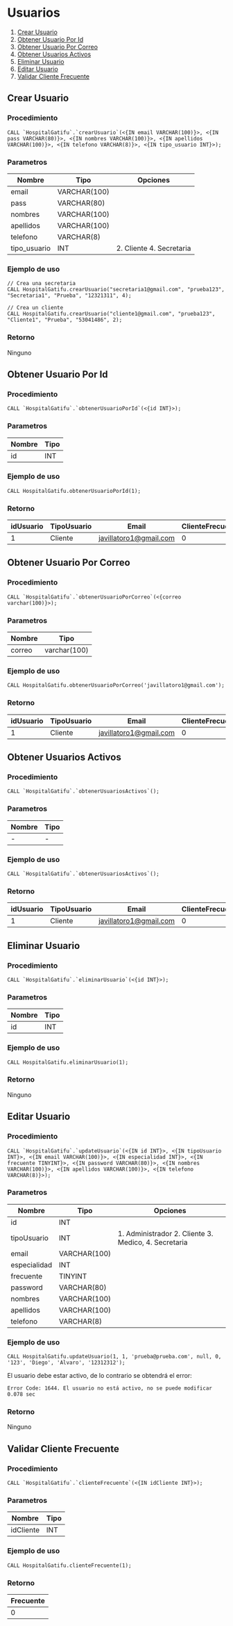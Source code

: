 # Usuarios

1.  [Crear Usuario](#Crear_Usuario)
2.  [Obtener Usuario Por Id](#Obtener_Usuario_Por_Id)
3.  [Obtener Usuario Por Correo](#Usuario_correo)
4.  [Obtener Usuarios Activos](#Obtener_Usuarios)
5.  [Eliminar Usuario](#Eliminar_Usuario)
6.  [Editar Usuario](#editar_usuario)
7.  [Validar Cliente Frecuente](#cliente_frecuente)

## Crear Usuario <div id="Crear_Usuario"></div>
### Procedimiento

```
CALL `HospitalGatifu`.`crearUsuario`(<{IN email VARCHAR(100)}>, <{IN pass VARCHAR(80)}>, <{IN nombres VARCHAR(100)}>, <{IN apellidos VARCHAR(100)}>, <{IN telefono VARCHAR(8)}>, <{IN tipo_usuario INT}>);
```

### Parametros 
| Nombre | Tipo | Opciones |
|--------|------|----------|
| email | VARCHAR(100) | 
| pass | VARCHAR(80) | 
| nombres | VARCHAR(100) | 
| apellidos | VARCHAR(100) | 
| telefono | VARCHAR(8) | 
| tipo_usuario | INT | 2. Cliente 4. Secretaria |


### Ejemplo de uso
```
// Crea una secretaria
CALL HospitalGatifu.crearUsuario("secretaria1@gmail.com", "prueba123", "Secretaria1", "Prueba", "12321311", 4);

// Crea un cliente
CALL HospitalGatifu.crearUsuario("cliente1@gmail.com", "prueba123", "Cliente1", "Prueba", "53041486", 2);
```

### Retorno 
Ninguno

## Obtener Usuario Por Id <div id="Obtener_Usuario_Por_Id"></div>
### Procedimiento
```
CALL `HospitalGatifu`.`obtenerUsuarioPorId`(<{id INT}>);
```

### Parametros 
| Nombre | Tipo |
|--------|------|
| id | INT | 

### Ejemplo de uso
```
CALL HospitalGatifu.obtenerUsuarioPorId(1);
```

### Retorno
| idUsuario | TipoUsuario | Email | ClienteFrecuente | password | nombres | apellidos | telefono | Especialidad | 
|-----------|-------------|-------|------------------|----------|---------|----------|----------|--------------|
|1|	Cliente|	javillatoro1@gmail.com|	0|	prueba123|	Erick|	Villatoro|	53041486|	

## Obtener Usuario Por Correo <div id="Usuario_correo"></div>
### Procedimiento
```
CALL `HospitalGatifu`.`obtenerUsuarioPorCorreo`(<{correo varchar(100)}>);
```

### Parametros 
| Nombre | Tipo |
|--------|------|
| correo | varchar(100) | 

### Ejemplo de uso
```
CALL HospitalGatifu.obtenerUsuarioPorCorreo('javillatoro1@gmail.com');
```

### Retorno
| idUsuario | TipoUsuario | Email | ClienteFrecuente | password | nombres | apellidos | telefono | Especialidad | 
|-----------|-------------|-------|------------------|----------|---------|----------|----------|--------------|
|1|	Cliente|	javillatoro1@gmail.com|	0|	prueba123|	Erick|	Villatoro|	53041486|	

## Obtener Usuarios Activos <div id="Obtener_Usuarios"></div>
### Procedimiento
```
CALL `HospitalGatifu`.`obtenerUsuariosActivos`();
```

### Parametros 
| Nombre | Tipo |
|--------|------|
| - | - | 

### Ejemplo de uso
```
CALL `HospitalGatifu`.`obtenerUsuariosActivos`();
```

### Retorno
| idUsuario | TipoUsuario | Email | ClienteFrecuente | password | nombres | apellidos | telefono | Especialidad | 
|-----------|-------------|-------|------------------|----------|---------|----------|----------|--------------|
|1|	Cliente|	javillatoro1@gmail.com|	0|	prueba123|	Erick|	Villatoro|	53041486|	

## Eliminar Usuario <div id="Eliminar_Usuario"></div>
### Procedimiento
```
CALL `HospitalGatifu`.`eliminarUsuario`(<{id INT}>);
```

### Parametros 
| Nombre | Tipo |
|--------|------|
| id | INT | 

### Ejemplo de uso
```
CALL HospitalGatifu.eliminarUsuario(1);
```

### Retorno
Ninguno

## Editar Usuario <div id="editar_usuario"></div>
### Procedimiento
```
CALL `HospitalGatifu`.`updateUsuario`(<{IN id INT}>, <{IN tipoUsuario INT}>, <{IN email VARCHAR(100)}>, <{IN especialidad INT}>, <{IN frecuente TINYINT}>, <{IN password VARCHAR(80)}>, <{IN nombres VARCHAR(100)}>, <{IN apellidos VARCHAR(100)}>, <{IN telefono VARCHAR(8)}>);
```

### Parametros 
| Nombre | Tipo | Opciones |
|--------|------|----------|
| id | INT | 
| tipoUsuario | INT | 1. Administrador 2. Cliente 3. Medico, 4. Secretaria |
| email | VARCHAR(100) | 
| especialidad | INT | 
| frecuente | TINYINT|
| password | VARCHAR(80) | 
| nombres | VARCHAR(100) | 
| apellidos | VARCHAR(100) | 
| telefono | VARCHAR(8) | 

### Ejemplo de uso
```
CALL HospitalGatifu.updateUsuario(1, 1, 'prueba@prueba.com', null, 0, '123', 'Diego', 'Alvaro', '12312312');
```
El usuario debe estar activo, de lo contrario se obtendrá el error: 
```
Error Code: 1644. El usuario no está activo, no se puede modificar	0.078 sec
```

### Retorno
Ninguno

## Validar Cliente Frecuente <div id="cliente_frecuente"></div>
### Procedimiento
```
CALL `HospitalGatifu`.`clienteFrecuente`(<{IN idCliente INT}>);
```

### Parametros 
| Nombre | Tipo |
|--------|------|
| idCliente | INT | 

### Ejemplo de uso
```
CALL HospitalGatifu.clienteFrecuente(1);
```
### Retorno
| Frecuente |
|-----------|
| 0 |